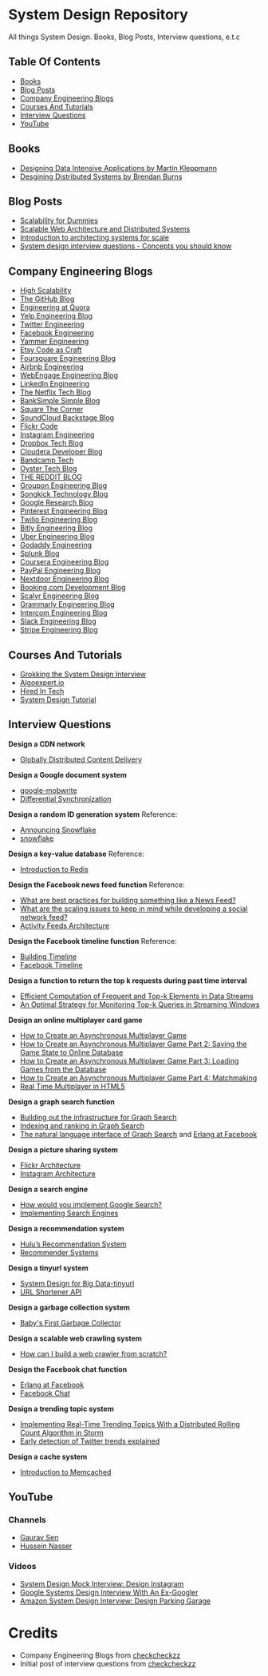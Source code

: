 # System Design Repository
All things System Design. Books, Blog Posts, Interview questions, e.t.c

## Table Of Contents

- [Books](#books)
- [Blog Posts](#blog-posts)
- [Company Engineering Blogs](#company-engineering-blogs)
- [Courses And Tutorials](#courses-and-tutorials)
- [Interview Questions](#interview-questions)
- [YouTube](#youtube)

## Books

- [Designing Data Intensive Applications by Martin Kleppmann](https://www.amazon.com/Designing-Data-Intensive-Applications-Reliable-Maintainable/dp/1449373321)
- [Desgining Distributed Systems by Brendan Burns](https://azure.microsoft.com/en-us/resources/designing-distributed-systems/)

## Blog Posts

- [Scalability for Dummies](https://www.lecloud.net/tagged/scalability)
- [Scalable Web Architecture and Distributed Systems](https://www.aosabook.org/en/distsys.html)
- [Introduction to architecting systems for scale](https://lethain.com/introduction-to-architecting-systems-for-scale/)
- [System design interview questions - Concepts you should know](https://www-freecodecamp-org.cdn.ampproject.org/c/s/www.freecodecamp.org/news/systems-design-for-interviews/)

## Company Engineering Blogs

- [High Scalability](http://highscalability.com/)
- [The GitHub Blog](https://github.com/blog/category/engineering)
- [Engineering at Quora](http://engineering.quora.com/)
- [Yelp Engineering Blog](http://engineeringblog.yelp.com/)
- [Twitter Engineering](https://engineering.twitter.com/)
- [Facebook Engineering](https://www.facebook.com/Engineering)
- [Yammer Engineering](http://eng.yammer.com/blog/)
- [Etsy Code as Craft](http://codeascraft.com/)
- [Foursquare Engineering Blog](http://engineering.foursquare.com/)
- [Airbnb Engineering](http://nerds.airbnb.com/)
- [WebEngage Engineering Blog](http://engineering.webengage.com/)
- [LinkedIn Engineering](http://engineering.linkedin.com/blog)
- [The Netflix Tech Blog](http://techblog.netflix.com/)
- [BankSimple Simple Blog](https://www.simple.com/engineering/)
- [Square The Corner](http://corner.squareup.com/)
- [SoundCloud Backstage Blog](https://developers.soundcloud.com/blog/)
- [Flickr Code](http://code.flickr.net/)
- [Instagram Engineering](http://instagram-engineering.tumblr.com/)
- [Dropbox Tech Blog](https://tech.dropbox.com/)
- [Cloudera Developer Blog](http://blog.cloudera.com/)
- [Bandcamp Tech](http://bandcamptech.wordpress.com/)
- [Oyster Tech Blog](http://tech.oyster.com/)
- [THE REDDIT BLOG](http://www.redditblog.com/)
- [Groupon Engineering Blog](https://engineering.groupon.com/)
- [Songkick Technology Blog](http://devblog.songkick.com/)
- [Google Research Blog](http://googleresearch.blogspot.com/)
- [Pinterest Engineering Blog](http://engineering.pinterest.com/)
- [Twilio Engineering Blog](http://www.twilio.com/engineering)
- [Bitly Engineering Blog](http://word.bitly.com/)
- [Uber Engineering Blog ](https://eng.uber.com/)
- [Godaddy Engineering](http://engineering.godaddy.com/)
- [Splunk Blog](http://blogs.splunk.com/)
- [Coursera Engineering Blog](https://building.coursera.org/)
- [PayPal Engineering Blog](https://www.paypal-engineering.com/)
- [Nextdoor Engineering Blog](https://engblog.nextdoor.com/)
- [Booking.com Development Blog](https://blog.booking.com/)
- [Scalyr Engineering Blog](https://blog.scalyr.com/)
- [Grammarly Engineering Blog](https://www.grammarly.com/blog/engineering/)
- [Intercom Engineering Blog](https://www.intercom.com/blog/engineering)
- [Slack Engineering Blog](https://slack.engineering/)
- [Stripe Engineering Blog](https://stripe.com/blog/engineering)


## Courses And Tutorials
- [Grokking the System Design Interview](https://www.educative.io/courses/grokking-the-system-design-interview)
- [Algoexpert.io](https://www.algoexpert.io)
- [Hired In Tech](https://www.palantir.com/2011/10/how-to-rock-a-systems-design-interview/)
- [System Design Tutorial](https://systemdesigntutorial.com/system-design/yelp)


## Interview Questions

**Design a CDN network**
* [Globally Distributed Content Delivery](https://kilthub.cmu.edu/articles/journal_contribution/Globally_distributed_content_delivery/6605972)

**Design a Google document system**
* [google-mobwrite](https://code.google.com/p/google-mobwrite/)
* [Differential Synchronization](https://neil.fraser.name/writing/sync/)

**Design a random ID generation system**
Reference:
* [Announcing Snowflake](https://blog.twitter.com/2010/announcing-snowflake)
* [snowflake](https://github.com/twitter/snowflake/)

**Design a key-value database**
Reference:
* [Introduction to Redis](http://www.slideshare.net/dvirsky/introduction-to-redis)

**Design the Facebook news feed function**
Reference:
* [What are best practices for building something like a News Feed?](http://www.quora.com/What-are-best-practices-for-building-something-like-a-News-Feed)
* [What are the scaling issues to keep in mind while developing a social network feed?](http://www.quora.com/Activity-Streams/What-are-the-scaling-issues-to-keep-in-mind-while-developing-a-social-network-feed)
* [Activity Feeds Architecture](http://www.slideshare.net/danmckinley/etsy-activity-feeds-architecture)

**Design the Facebook timeline function**
Reference:
* [Building Timeline](https://www.facebook.com/note.php?note_id=10150468255628920)
* [Facebook Timeline](http://highscalability.com/blog/2012/1/23/facebook-timeline-brought-to-you-by-the-power-of-denormaliza.html)

**Design a function to return the top k requests during past time interval**
* [Efficient Computation of Frequent and Top-k Elements in Data Streams](http://www.cse.ust.hk/~raywong/comp5331/References/EfficientComputationOfFrequentAndTop-kElementsInDataStreams.pdf)
* [An Optimal Strategy for Monitoring Top-k Queries in Streaming Windows](http://davis.wpi.edu/xmdv/docs/EDBT11-diyang.pdf)

**Design an online multiplayer card game**
* [How to Create an Asynchronous Multiplayer Game](http://www.indieflashblog.com/how-to-create-an-asynchronous-multiplayer-game.html)
* [How to Create an Asynchronous Multiplayer Game Part 2: Saving the Game State to Online Database](http://www.indieflashblog.com/how-to-create-async-part2.html)
* [How to Create an Asynchronous Multiplayer Game Part 3: Loading Games from the Database](http://www.indieflashblog.com/how-to-create-async-part3.html)
* [How to Create an Asynchronous Multiplayer Game Part 4: Matchmaking](http://www.indieflashblog.com/how-to-create-async-part4-html.html#comment-4447)
* [Real Time Multiplayer in HTML5](http://buildnewgames.com/real-time-multiplayer/)

**Design a graph search function**

* [Building out the infrastructure for Graph Search](https://www.facebook.com/notes/facebook-engineering/under-the-hood-building-out-the-infrastructure-for-graph-search/10151347573598920)
* [Indexing and ranking in Graph Search](https://www.facebook.com/notes/facebook-engineering/under-the-hood-indexing-and-ranking-in-graph-search/10151361720763920)
* [The natural language interface of Graph Search](https://www.facebook.com/notes/facebook-engineering/under-the-hood-the-natural-language-interface-of-graph-search/10151432733048920) and [Erlang at Facebook](http://www.erlang-factory.com/upload/presentations/31/EugeneLetuchy-ErlangatFacebook.pdf)

**Design a picture sharing system**

* [Flickr Architecture](http://highscalability.com/flickr-architecture)
* [Instagram Architecture](http://highscalability.com/blog/2011/12/6/instagram-architecture-14-million-users-terabytes-of-photos.html)

**Design a search engine**

* [How would you implement Google Search?](http://programmers.stackexchange.com/questions/38324/interview-question-how-would-you-implement-google-search)
* [Implementing Search Engines](http://www.ardendertat.com/2012/01/11/implementing-search-engines/)

**Design a recommendation system**

* [Hulu’s Recommendation System](http://tech.hulu.com/blog/2011/09/19/recommendation-system.html)
* [Recommender Systems](http://ijcai13.org/files/tutorial_slides/td3.pdf)

**Design a tinyurl system**

* [System Design for Big Data-tinyurl](http://n00tc0d3r.blogspot.com/)
* [URL Shortener API](https://developers.google.com/url-shortener/?csw=1)

**Design a garbage collection system**

* [Baby's First Garbage Collector](http://journal.stuffwithstuff.com/2013/12/08/babys-first-garbage-collector/)

**Design a scalable web crawling system**

* [How can I build a web crawler from scratch?](https://www.quora.com/How-can-I-build-a-web-crawler-from-scratch)

**Design the Facebook chat function**

* [Erlang at Facebook](http://www.erlang-factory.com/upload/presentations/31/EugeneLetuchy-ErlangatFacebook.pdf)
* [Facebook Chat](https://www.facebook.com/note.php?note_id=14218138919&id=9445547199&index=0)

**Design a trending topic system**

* [Implementing Real-Time Trending Topics With a Distributed Rolling Count Algorithm in Storm](http://www.michael-noll.com/blog/2013/01/18/implementing-real-time-trending-topics-in-storm/)
* [Early detection of Twitter trends explained](http://snikolov.wordpress.com/2012/11/14/early-detection-of-twitter-trends/)

**Design a cache system**

* [Introduction to Memcached](http://www.slideshare.net/oemebamo/introduction-to-memcached)

## YouTube

### Channels

- [Gaurav Sen](https://www.youtube.com/channel/UCRPMAqdtSgd0Ipeef7iFsKw)
- [Hussein Nasser](https://www.youtube.com/channel/UC_ML5xP23TOWKUcc-oAE_Eg)

### Videos

- [System Design Mock Interview: Design Instagram](https://www.youtube.com/watch?v=VJpfO6KdyWE)
- [Google Systems Design Interview With An Ex-Googler](https://www.youtube.com/watch?v=q0KGYwNbf-0)
- [Amazon System Design Interview: Design Parking Garage](https://www.youtube.com/watch?v=NtMvNh0WFVM)

# Credits
- Company Engineering Blogs from [checkcheckzz](https://github.com/checkcheckzz/system-design-interview#-company-engineering-blogs)
- Initial post of interview questions from [checkcheckzz](https://github.com/checkcheckzz/system-design-interview#-hot-questions-and-reference)
